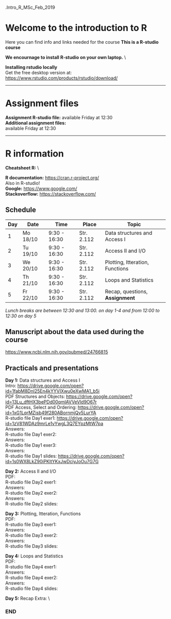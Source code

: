 .Intro_R_MSc_Feb_2019

# Welcome to the introduction to R

Here you can find info and links needed for the course
**This is a R-studio course**

**We encournage to install R-studio on your own laptop.** \

**Installing rstudio locally**\
Get the free desktop version at:
https://www.rstudio.com/products/rstudio/download/


--------------------------------------------------------------------------------------
# Assignment files 

**Assignment R-studio file:** available Friday at 12:30 \
**Additional assignment files:** \
available Friday at 12:30

--------------------------------------------------------------------------------------

# R information

**Cheatsheet R:**  \

**R documentation:** https://cran.r-project.org/ \
Also in R-studio! \
**Google:** https://www.google.com/ \
**Stackoverflow:** https://stackoverflow.com/ 

## Schedule

| Day | Date     | Time          | Place      | Topic                            |
|-----|----------|---------------|------------|----------------------------------|
| 1   | Mo 18/10 |  9:30 - 16:30 | Str. 2.112 | Data structures and Access I     |
| 2   | Tu 19/10 |  9:30 - 16:30 | Str. 2.112 | Access II and I/O                |
| 3   | We 20/10 |  9:30 - 16:30 | Str. 2.112 | Plotting, Itteration, Functions  |
| 4   | Th 21/10 |  9:30 - 16:30 | Str. 2.112 | Loops and Statistics             |
| 5   | Fr 22/10 |  9:30 - 16:30 | Str. 2.112 | Recap, questions, **Assignment** |


*Lunch breaks are between 12:30 and 13:00. on day 1-4 and from 12:00 to 12:30 on day 5*

## Manuscript about the data used during the course
https://www.ncbi.nlm.nih.gov/pubmed/24766815

## Practicals and presentations ###

**Day 1:** Data structures and Access I\
Intro: https://drive.google.com/open?id=1fabM8DnI25En4kYYVIXwu0eXwMA1_b5i \
PDF Structures and Objects: https://drive.google.com/open?id=13Lu_dftHX3bePDd00qmlAVVeVld9O67r \
PDF Access, Select and Ordering: https://drive.google.com/open?id=1xG1LqrMZisb49f280ABornmjQv5LurYA \
R-studio file Day1 exer1: https://drive.google.com/open?id=1zV81WDAz9mrLe1vYwgL3Q7EYpzMtW7pa  \
Answers: \
R-studio file Day1 exer2:  \
Answers: \
R-studio file Day1 exer3:  \
Answers: \
R-studio file Day1 slides: https://drive.google.com/open?id=1s0WX8LkZ90iPKltYKxJwDciyJoOu7G7G  

**Day 2:** Access II and I/O \
PDF:  \
R-studio file Day2 exer1:  \
Answers: \
R-studio file Day2 exer2:  \
Answers: \
R-studio file Day2 slides: 

**Day 3:** Plotting, Itteration, Functions\
PDF:  \
R-studio file Day3 exer1:  \
Answers: \
R-studio file Day3 exer2:  \
Answers: \
R-studio file Day3 slides: 

**Day 4:** Loops and Statistics \
PDF:  \
R-studio file Day4 exer1:  \
Answers: \
R-studio file Day4 exer2:  \
Answers: \
R-studio file Day4 slides: 

**Day 5:** Recap
Extra:  \



### END

